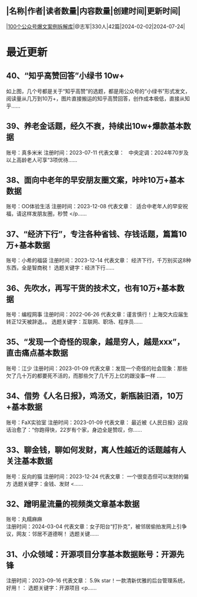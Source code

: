 |名称|作者|读者数量|内容数量|创建时间|更新时间|
---
|[100个公众号爆文案例拆解库](https://xiaobot.net/p/mediacase?refer=0b133df9-27dc-423b-8101-639049001c13)|@志军|330人|42篇|2024-02-02|2024-07-24|

# 最近更新
## 40、“知乎高赞回答”小绿书 10w+


如上图，几个号都是关于“知乎高赞”的选题，都是用公众号的“小绿书”形式发文，阅读量从几万到10万+，图片直接搬运的知乎高赞回答，创作成本极低，直接从知乎......
## 39、养老金话题，经久不衰，持续出10w+爆款基本数据
账号：真多米米
注册时间：2023-07-11
代表文章：&nbsp;&nbsp;&nbsp;中央定调：2024年70岁及以上高龄老人可享“3项优待......
## 38、面向中老年的早安朋友圈文案，咔咔10万+基本数据
账号：OO体验生活
注册时间：2023-12-08
代表文章：&nbsp;&nbsp;适合中老年人的早安祝福，请这样发朋友圈，秒赞&nbsp;</p......
## 37、“经济下行”，专注各种省钱、存钱话题，篇篇10万+基本数据
账号：小希的福袋
注册时间：2023-12-14
代表文章：&nbsp;经济下行，千万别买这8种东西，全是智商税！
选题关键字：经济下行......
## 36、先吹水，再写干货的技术文，也有10万+基本数据
账号：编程网事
注册时间：2022-06-26
代表文章：谨言慎行！上海交大应届生转正12天被辞退。。
选题关键字：互联网、职场、程序员......
## 35、“发现一个奇怪的现象，越是穷人，越是xxx”，直击痛点基本数据
账号：江少
注册时间：2023-01-09
代表文章：发现一个奇怪的社会现象：那些欠了几十万的都要死不活的，而那些欠了几千万上亿的跟没事一样
......
## 34、借势《人名日报》，鸡汤文，新瓶装旧酒，10万+基本数据
账号：FaX实验室
注册时间：2023-01-09
代表文章：&nbsp;最近被《人民日报》这段话治愈了：“你跑得快，22岁有个家，身边全是赞叹，你......
## 33、聊金钱，聊如何发财，离人性越近的话题越有人关注基本数据
账号：反向的猫
注册时间：2023-12-24
代表文章：&nbsp;一个很变态但可以发财的偏方
选题关键字：金钱、发财
<......
## 32、蹭明星流量的视频类文章基本数据
账号：丸糯麻麻  
注册时间：2024-03-04
代表文章：女子阳台“打扑克”，被邻居偷拍发网上引争议，网友：邻居不道德啊！
选题关键......
## 31、小众领域：开源项目分享基本数据账号：开源先锋
注册时间：2023-09-16
代表文章： 5.9k star！一款清新优雅的后台管理系统，好用！：
选题关键字：开源项目
<p......

